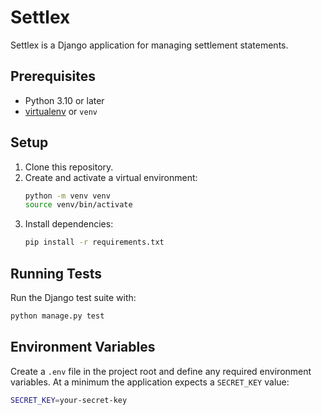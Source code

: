 # Settlex

Settlex is a Django application for managing settlement statements.

## Prerequisites
- Python 3.10 or later
- [virtualenv](https://virtualenv.pypa.io/) or `venv`

## Setup
1. Clone this repository.
2. Create and activate a virtual environment:
   ```bash
   python -m venv venv
   source venv/bin/activate
   ```
3. Install dependencies:
   ```bash
   pip install -r requirements.txt
   ```

## Running Tests
Run the Django test suite with:
```bash
python manage.py test
```

## Environment Variables
Create a `.env` file in the project root and define any required environment
variables. At a minimum the application expects a `SECRET_KEY` value:
```bash
SECRET_KEY=your-secret-key
```